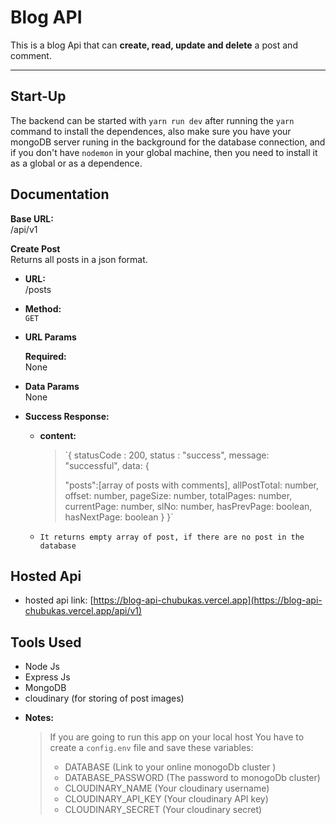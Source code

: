 # Blog API

This is a blog Api that can **create, read, update and delete** a post and comment.

---

## Start-Up

The backend can be started with `yarn run dev` after running the `yarn` command to install the dependences, also make sure you have your mongoDB server runing in the background for the database connection, and if you don't have `nodemon` in your global machine, then you need to install it as a global or as a dependence.

## Documentation

**Base URL:**  
/api/v1

**Create Post**  
Returns all posts in a json format.

- **URL:**  
  /posts

- **Method:**  
  `GET`

- **URL Params**

  **Required:**  
  None

- **Data Params**  
  None

- **Success Response:**

  - **content:**

    > `{
    > statusCode : 200,
    > status : "success",
    > message: "successful",
    > data: {
    >
    > "posts":[array of posts with comments],
    > allPostTotal: number,
    > offset: number,
    > pageSize: number,
    > totalPages: number,
    > currentPage: number,
    > slNo: number,
    > hasPrevPage: boolean,
    > hasNextPage: boolean
    > }
    > }`

  - `It returns empty array of post, if there are no post in the database`

## Hosted Api

- hosted api link: [https://blog-api-chubukas.vercel.app](https://blog-api-chubukas.vercel.app/api/v1)

## Tools Used

- Node Js
- Express Js
- MongoDB
- cloudinary (for storing of post images)

* **Notes:**

  > If you are going to run this app on your local host You have to create a `config.env` file and save these variables:
  >
  > - DATABASE (Link to your online monogoDb cluster )
  > - DATABASE_PASSWORD (The password to monogoDb cluster)
  > - CLOUDINARY_NAME (Your cloudinary username)
  > - CLOUDINARY_API_KEY (Your cloudinary API key)
  > - CLOUDINARY_SECRET (Your cloudinary secret)
